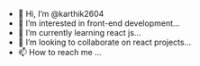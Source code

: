 - 👋 Hi, I’m @karthik2604
- 👀 I’m interested in front-end development...
- 🌱 I’m currently learning react js...
- 💞️ I’m looking to collaborate on react projects...
- 📫 How to reach me ...

<!---
karthik2604/karthik2604 is a ✨ special ✨ repository because its `README.md` (this file) appears on your GitHub profile.
You can click the Preview link to take a look at your changes.
--->
